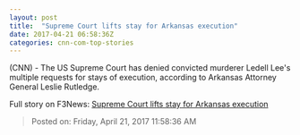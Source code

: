 ```yaml
---
layout: post
title:  "Supreme Court lifts stay for Arkansas execution"
date: 2017-04-21 06:58:36Z
categories: cnn-com-top-stories
---
```


(CNN) - The US Supreme Court has denied convicted murderer Ledell Lee's multiple requests for stays of execution, according to Arkansas Attorney General Leslie Rutledge.


Full story on F3News: [Supreme Court lifts stay for Arkansas execution](http://www.f3nws.com/n/txPDsH)

> Posted on: Friday, April 21, 2017 11:58:36 AM
